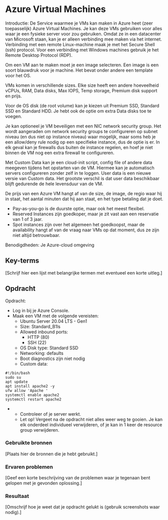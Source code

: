 # Azure Virtual Machines

Introductie:
De Service waarmee je VMs kan maken in Azure heet (zeer toepasselijk) Azure Virtual Machines. Je kan deze VMs gebruiken voor alles waar je een fysieke server voor zou gebruiken. Omdat ze in een datacenter van Microsoft staan, kan je er alleen verbinding mee maken via het internet. Verbinding met een remote Linux-machine maak je met het Secure Shell (ssh) protocol. Voor een verbinding met Windows machines gebruik je het Remote Desktop Protocol (RDP).

Om een VM aan te maken moet je een image selecteren. Een image is een soort blauwdruk voor je machine. Het bevat onder andere een template voor het OS.

VMs komen in verschillende sizes. Elke size heeft een andere hoeveelheid vCPUs, RAM, Data disks, Max IOPS, Temp storage, Premium disk support en prijs.

Voor de OS disk (de root volume) kan je kiezen uit Premium SSD, Standard SSD en Standard HDD. Je hebt ook de optie om extra Data disks toe te voegen.

Je kan optioneel je VM beveiligen met een NIC network security group. Het wordt aangeraden om network security groups te configureren op subnet niveau (en dus niet op instance niveau) waar mogelijk, maar soms heb je een allow/deny rule nodig op een specifieke instance, dus de optie is er. In elk geval kan je firewalls dus buiten de instance regelen, en hoef je niet binnen de VM nog een extra firewall te configureren.

Met Custom Data kan je een cloud-init script, config file of andere data meegeven tijdens het opstarten van de VM. Hiermee kan je automatisch servers configureren zonder zelf in te loggen.
User data is een nieuwe versie van Custom data. Het grootste verschil is dat user data beschikbaar blijft gedurende de hele levensduur van de VM.


De prijs van een Azure VM hangt af van de size, de image, de regio waar hij in staat, het aantal minuten dat hij aan staat, en het type betaling dat je doet.  

* Pay-as-you-go is de duurste optie, maar ook het meest flexibel.  
* Reserved Instances zijn goedkoper, maar je zit vast aan een reservatie van 1 of 3 jaar. 
* Spot instances zijn over het algemeen het goedkoopst, maar de availability hangt af van de vraag naar VMs op dat moment, dus ze zijn niet altijd betrouwbaar.

Benodigdheden:
Je Azure-cloud omgeving


## Key-terms
[Schrijf hier een lijst met belangrijke termen met eventueel een korte uitleg.]

## Opdracht

Opdracht:  
* Log in bij je Azure Console.
* Maak een VM met de volgende vereisten:
    * Ubuntu Server 20.04 LTS - Gen1
    * Size: Standard_B1ls
    * Allowed inbound ports:
        * HTTP (80)
        * SSH (22)
    * OS Disk type: Standard SSD
    * Networking: defaults
    * Boot diagnostics zijn niet nodig
    * Custom data: 

```
#!/bin/bash    
sudo su   
apt update   
apt install apache2 -y   
ufw allow 'Apache '  
systemctl enable apache2   
systemctl restart apache2  

```
* 
    * Controleer of je server werkt.  
    * Let op! Vergeet na de opdracht niet alles weer weg te gooien. Je kan elk onderdeel individueel verwijderen, of je kan in 1 keer de resource group verwijderen.

### Gebruikte bronnen
[Plaats hier de bronnen die je hebt gebruikt.]

### Ervaren problemen
[Geef een korte beschrijving van de problemen waar je tegenaan bent gelopen met je gevonden oplossing.]

### Resultaat
[Omschrijf hoe je weet dat je opdracht gelukt is (gebruik screenshots waar nodig).]
